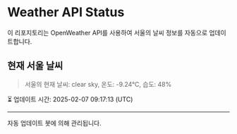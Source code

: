 
# Weather API Status

이 리포지토리는 OpenWeather API를 사용하여 서울의 날씨 정보를 자동으로 업데이트합니다.

## 현재 서울 날씨
> 서울의 현재 날씨: clear sky, 온도: -9.24°C, 습도: 48%

⏳ 업데이트 시간: 2025-02-07 09:17:13 (UTC)

---
자동 업데이트 봇에 의해 관리됩니다.
